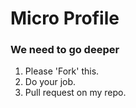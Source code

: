 # Micro Profile
### We need to go deeper

1. Please 'Fork' this.
2. Do your job.
3. Pull request on my repo.
 
